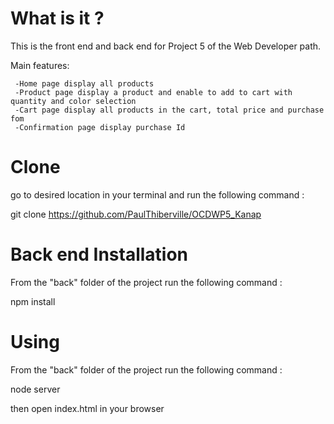 # What is it ?

This is the front end and back end for Project 5 of the Web Developer path.

Main features:

     -Home page display all products
     -Product page display a product and enable to add to cart with quantity and color selection
     -Cart page display all products in the cart, total price and purchase fom
     -Confirmation page display purchase Id 
 
 
# Clone

go to desired location in your terminal and run the following command :
 
 git clone https://github.com/PaulThiberville/OCDWP5_Kanap
 

# Back end Installation

From the "back" folder of the project run the following command :

 npm install 
 

# Using

From the "back" folder of the project run the following command :

 node server
 
then open index.html in your browser
